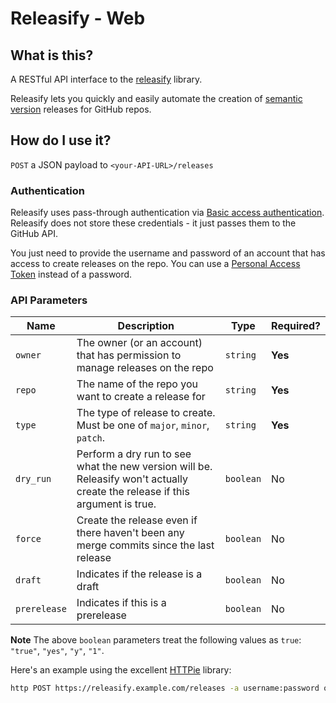# Releasify - Web

## What is this?
A RESTful API interface to the [releasify](https://github.com/steven-mercatante/releasify) library.

Releasify lets you quickly and easily automate the creation of [semantic version](https://semver.org/) releases for GitHub repos.

## How do I use it?
`POST` a JSON payload to `<your-API-URL>/releases`

### Authentication
Releasify uses pass-through authentication via [Basic access authentication](https://en.wikipedia.org/wiki/Basic_access_authentication). Releasify does not store these credentials - it just passes them to the GitHub API. 

You just need to provide the username and password of an account that has access to create releases on the repo. You can use a [Personal Access Token](https://help.github.com/articles/creating-a-personal-access-token-for-the-command-line/) instead of a password.

### API Parameters
| Name | Description | Type | Required? |
| --- | --- | --- | --- |
| `owner` | The owner (or an account) that has permission to manage releases on the repo | `string` | **Yes** |
| `repo` | The name of the repo you want to create a release for | `string` | **Yes** |
| `type` | The type of release to create. Must be one of `major`, `minor`, `patch`. | `string` | **Yes**
| `dry_run` | Perform a dry run to see what the new version will be. Releasify won't actually create the release if this argument is true. | `boolean` | No
| `force` | Create the release even if there haven't been any merge commits since the last release | `boolean` | No
| `draft` | Indicates if the release is a draft | `boolean` | No
| `prerelease` | Indicates if this is a prerelease | `boolean` | No

**Note** The above `boolean` parameters treat the following values as `true`: `"true"`, `"yes"`, `"y"`, `"1"`.


Here's an example using the excellent [HTTPie](https://httpie.org/) library:
```bash
http POST https://releasify.example.com/releases -a username:password owner=steven-mercatante repo=some-repo type=minor dry_run=y
```
